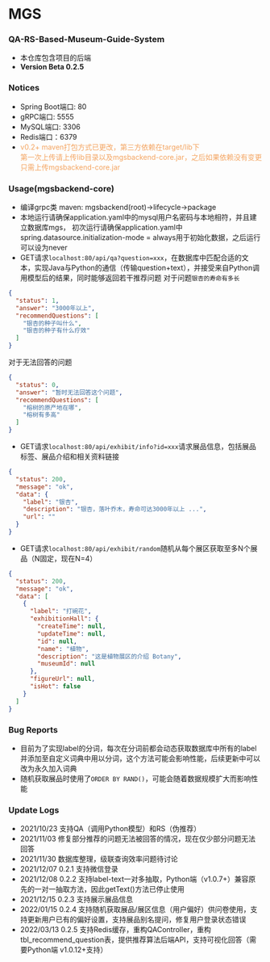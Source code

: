 # MGS

### QA-RS-Based-Museum-Guide-System
- 本仓库包含项目的后端
- **Version Beta 0.2.5**

### Notices
- Spring Boot端口: 80
- gRPC端口: 5555
- MySQL端口: 3306
- Redis端口：6379
- <span style="color: sandybrown"> v0.2+ maven打包方式已更改，第三方依赖在target/lib下<br>第一次上传请上传lib目录以及mgsbackend-core.jar，之后如果依赖没有变更只需上传mgsbackend-core.jar</span>

### Usage(mgsbackend-core)
- 编译grpc类 maven: mgsbackend(root)->lifecycle->package
- 本地运行请确保application.yaml中的mysql用户名密码与本地相符，并且建立数据库mgs，
  初次运行请确保application.yaml中spring.datasource.initialization-mode = always用于初始化数据，之后运行可以设为never
- GET请求`localhost:80/api/qa?question=xxx`，在数据库中匹配合适的文本，实现Java与Python的通信（传输question+text），并接受来自Python调用模型后的结果，同时能够返回若干推荐问题
对于问题`银杏的寿命有多长`
```json
{
  "status": 1,
  "answer": "3000年以上",
  "recommendQuestions": [
    "银杏的种子叫什么",
    "银杏的种子有什么疗效"
  ]
}
```

对于无法回答的问题
```json
{
  "status": 0,
  "answer": "暂时无法回答这个问题",
  "recommendQuestions": [
    "榕树的原产地在哪",
    "榕树有多高"
  ]
}
```
- GET请求`localhost:80/api/exhibit/info?id=xxx`请求展品信息，包括展品标签、展品介绍和相关资料链接
```json
{
  "status": 200,
  "message": "ok",
  "data": {
    "label": "银杏",
    "description": "银杏，落叶乔木，寿命可达3000年以上 ...",
    "url": ""
  }
}
```
- GET请求`localhost:80/api/exhibit/random`随机从每个展区获取至多N个展品（N固定，现在N=4）
```json
{
  "status": 200,
  "message": "ok",
  "data": [
    {
      "label": "打碗花",
      "exhibitionHall": {
        "createTime": null,
        "updateTime": null,
        "id": null,
        "name": "植物",
        "description": "这是植物展区的介绍 Botany",
        "museumId": null
      },
      "figureUrl": null,
      "isHot": false
    }
  ]
}
```

### Bug Reports
- 目前为了实现label的分词，每次在分词前都会动态获取数据库中所有的label并添加至自定义词典中用以分词，这个方法可能会影响性能，后续更新中可以改为永久加入词典
- 随机获取展品时使用了`ORDER BY RAND()`，可能会随着数据规模扩大而影响性能

### Update Logs
- 2021/10/23 支持QA（调用Python模型）和RS（伪推荐）
- 2021/11/03 修复部分推荐的问题无法被回答的情况，现在仅少部分问题无法回答
- 2021/11/30 数据库整理，级联查询效率问题待讨论
- 2021/12/07 0.2.1 支持微信登录
- 2021/12/08 0.2.2 支持label-text一对多抽取，Python端（v1.0.7+）兼容原先的一对一抽取方法，因此getText()方法已停止使用
- 2021/12/15 0.2.3 支持展示展品信息
- 2022/01/15 0.2.4 支持随机获取展品/展区信息（用户偏好）供问卷使用，支持更新用户已有的偏好设置，支持展品别名提问，修复用户登录状态错误
- 2022/03/13 0.2.5 支持Redis缓存，重构QAController，重构tbl_recommend_question表，提供推荐算法后端API，支持可视化回答（需要Python端 v1.0.12+支持）

